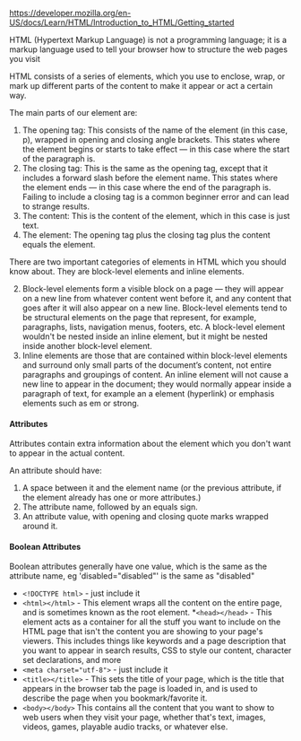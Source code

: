 https://developer.mozilla.org/en-US/docs/Learn/HTML/Introduction_to_HTML/Getting_started

HTML (Hypertext Markup Language) is not a programming language;
it is a markup language used to tell your browser how to structure the web pages you visit

HTML consists of a series of elements, which you use to enclose, wrap, or mark up different 
parts of the content to make it appear or act a certain way. 

The main parts of our element are:

1) The opening tag: This consists of the name of the element (in this case, p), wrapped in opening and closing angle brackets. 
This states where the element begins or starts to take effect — in this case where the start of the paragraph is.
2) The closing tag: This is the same as the opening tag, except that it includes a forward slash before the element name. 
This states where the element ends — in this case where the end of the paragraph is.
Failing to include a closing tag is a common beginner error and can lead to strange results.
3) The content: This is the content of the element, which in this case is just text.
4) The element: The opening tag plus the closing tag plus the content equals the element.

There are two important categories of elements in HTML which you should know about. They are block-level elements and inline elements.

2) Block-level elements form a visible block on a page — they will appear on a new line from whatever content went before it, and any 
content that goes after it will also appear on a new line. Block-level elements tend to be structural elements on the page that represent,
for example, paragraphs, lists, navigation menus, footers, etc. A block-level element wouldn't be nested inside an inline element, but it 
might be nested inside another block-level element. 
2) Inline elements are those that are contained within block-level elements and surround 
only small parts of the document’s content, not entire paragraphs and groupings of content. An inline element will not cause a new line 
to appear in the document; they would normally appear inside a paragraph of text, for example an a element (hyperlink) or emphasis 
elements such as em or strong.


#### Attributes 

Attributes contain extra information about the element which you don't want to appear in the actual content. 

An attribute should have:
1) A space between it and the element name (or the previous attribute, if the element already has one or more attributes.)
2) The attribute name, followed by an equals sign.
3) An attribute value, with opening and closing quote marks wrapped around it.

#### Boolean Attributes 
Boolean attributes generally have one value, which is the same as the attribute name, eg 'disabled="disabled"' is 
the same as "disabled" 


* `<!DOCTYPE html>` - just include it 
* `<html></html>` - This element wraps all the content on the entire page, and is sometimes known as the root element.
*`<head></head>` - This element acts as a container for all the stuff you want to include on the HTML 
page that isn't the content you are showing to your page's viewers. This includes things like keywords 
and a page description that you want to appear in search results, CSS to style our content, character set 
declarations, and more
* `<meta charset="utf-8">` - just include it 
* `<title></title>` - This sets the title of your page, which is the title that appears in the browser tab the page is loaded in, 
and is used to describe the page when you bookmark/favorite it.
* `<body></body>` This contains all the content that you want to show to web users when they visit your page, whether that's text,
images, videos, games, playable audio tracks, or whatever else.

